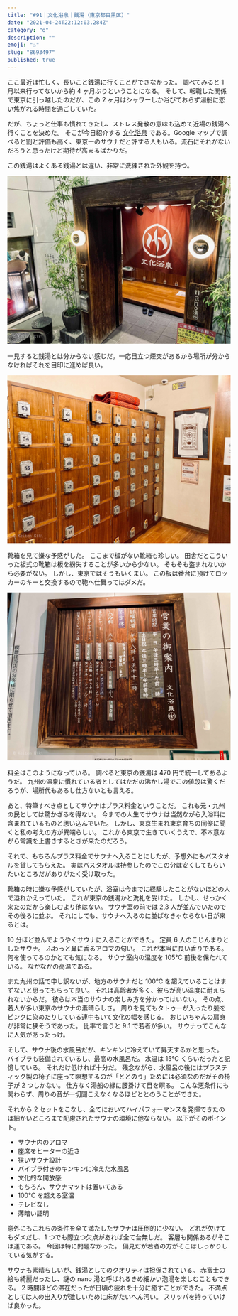 ```yaml
---
title: "#91｜文化浴泉｜銭湯（東京都目黒区）"
date: "2021-04-24T22:12:03.284Z"
category: "o"
description: ""
emoji: "♨️"
slug: "8693497"
published: true
---
```


<!-- @format -->

ここ最近は忙しく、長いこと銭湯に行くことができなかった。
調べてみると 1 月以来行ってないから約 4 ヶ月ぶりということになる。
そして、転職した関係で東京に引っ越したのだが、この 2 ヶ月はシャワーしか浴びておらず湯船に恋い焦がれる時間を過ごしていた。

だが、ちょっと仕事も慣れてきたし、ストレス発散の意味も込めて近場の銭湯へ行くことを決めた。
そこが今日紹介する [文化浴泉](https://www.bunkayokusen1010.com) である。Google マップで調べると割と評価も高く、東京一のサウナだと評する人もいる。流石にそれがないだろうと思ったけど期待が高まるばかりだ。

この銭湯はよくある銭湯とは違い、非常に洗練された外観を持つ。

![暖簾](01.jpg)

一見すると銭湯とは分からない感じだ。一応目立つ煙突があるから場所が分からなければそれを目印に進めば良い。

![靴箱](02.jpg)

靴箱を見て嫌な予感がした。
ここまで板がない靴箱も珍しい。
田舎だとこういった板式の靴箱は板を紛失することが多いから少ない。
そもそも盗まれないから必要がない。
しかし、東京ではそうもいくまい。
この板は番台に預けてロッカーのキーと交換するので鞄へ仕舞ってはダメだ。

![営業のご案内](03.jpg)

料金はこのようになっている。
調べると東京の銭湯は 470 円で統一してあるようだ。
九州の温泉に慣れている者としてはただの沸かし湯でこの値段は驚くだろうが、場所代もあるし仕方ないとも言える。

あと、特筆すべき点としてサウナはプラス料金ということだ。
これも元・九州の民としては驚かざるを得ない。
今までの人生でサウナは当然ながら入浴料に含まれているものと思い込んでいた。
しかし、東京生まれ東京育ちの同僚に聞くと私の考えの方が異端らしい。
これから東京で生きていくうえで、不本意ながら常識を上書きするときが来たのだろう。

それで、もちろんプラス料金でサウナへ入ることにしたが、予想外にもバスタオルを貸してもらえた。
実はバスタオルは持参したのでこの分は安くしてもらいたいところだがありがたく受け取った。

靴箱の時に嫌な予感がしていたが、浴室は今までに経験したことがないほどの人で溢れかえっていた。
これが東京の銭湯かと洗礼を受けた。
しかし、せっかく来たのだから楽しむより他はない。
サウナ室の前では 2,3 人が並んでいたのでその後ろに並ぶ。
それにしても、サウナへ入るのに並ばなきゃならない日が来るとは。

10 分ほど並んでようやくサウナに入ることができた。
定員 6 人のこじんまりとしたサウナ。
ふわっと鼻に香るアロマの匂い。
これが本当に良い香りである。
何を使ってるのかとても気になる。
サウナ室内の温度を 105℃ 前後を保たれている。
なかなかの高温である。

また九州の話で申し訳ないが、地方のサウナだと 100℃ を超えていることはまずないと思ってもらって良い。
それは高齢者が多く、彼らが高い温度に耐えられないからだ。
彼らは本当のサウナの楽しみ方を分かってはいない。
その点、若人が多い東京のサウナの素晴らしさ。
周りを見てもタトゥーが入ったり髪をピンクに染めたりしている連中もいて文化の幅を感じる。
おじいちゃんの肩身が非常に狭そうであった。
比率で言うと 9:1 で若者が多い。
サウナってこんなに人気があったっけ。

そして、サウナ後の水風呂だが、キンキンに冷えていて昇天するかと思った。
バイブラも装備されているし、最高の水風呂だ。
水温は 15℃ くらいだったと記憶している。
それだけ低ければ十分だ。
残念ながら、水風呂の後にはプラスティック製の椅子に座って瞑想するのが「ととのう」ためには必須なのだがその椅子が 2 つしかない。
仕方なく湯船の縁に腰掛けて目を瞑る。
こんな悪条件にも関わらず、周りの音が一切聞こえなくなるほどととのうことができた。

それから 2 セットをこなし、全てにおいてハイパフォーマンスを発揮できたのは細かいところまで配慮されたサウナの環境に他ならない。
以下がそのポイント。

- サウナ内のアロマ
- 座席をヒーターの近さ
- 狭いサウナ設計
- バイブラ付きのキンキンに冷えた水風呂
- 文化的な開放感
- もちろん、サウナマットは置いてある
- 100℃ を超える室温
- テレビなし
- 薄暗い証明

意外にもこれらの条件を全て満たしたサウナは圧倒的に少ない。
どれが欠けてもダメだし、1 つでも際立つ欠点があれば全て台無しだ。
客層も関係あるがそこは運である。
今回は特に問題なかった。
偏見だが若者の方がそこはしっかりしている気がする。

サウナも素晴らしいが、銭湯としてのクオリティは担保されている。
赤富士の絵も綺麗だったし、謎の nano 湯と呼ばれるきめ細かい泡湯を楽しむこともできる。
2 時間ほどの滞在だったが日頃の疲れを十分に癒すことができた。
不満点としては人の出入りが激しいために床がたいへん汚い。
スリッパを持っていけば良かった。
